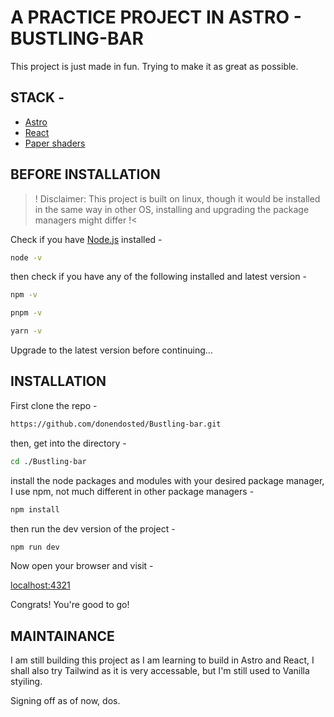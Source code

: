 # A PRACTICE PROJECT IN ASTRO - BUSTLING-BAR

This project is just made in fun. Trying to make it as great as possible.

## STACK -

- [Astro](https://astro.build/)
- [React](https://react.dev/)
- [Paper shaders](https://github.com/paper-design/shaders)


## BEFORE INSTALLATION

>! Disclaimer: This project is built on linux, though it would be installed in the same way in other OS, installing and upgrading the package managers might differ !<

Check if you have [Node.js](https://nodejs.org/) installed -

```bash
node -v
```

then check if you have any of the following installed and latest version -

```bash
npm -v
```

```bash
pnpm -v
```

```bash
yarn -v
```

Upgrade to the latest version before continuing...



## INSTALLATION

First clone the repo -

```bash
https://github.com/donendosted/Bustling-bar.git
```

then, get into the directory -

```bash
cd ./Bustling-bar
```

install the node packages and modules with your desired package manager, I use npm, not much different in other package managers -

```bash
npm install
```

then run the dev version of the project -

```bash
npm run dev
```

Now open your browser and visit -

[localhost:4321](localhost:4321)


Congrats! You're good to go!


## MAINTAINANCE

I am still building this project as I am learning to build in Astro and React, I shall also try Tailwind as it is very accessable, but I'm still used to Vanilla styiling. 

Signing off as of now, dos.